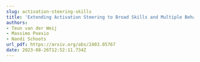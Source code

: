 ```yaml
---
slug: activation-steering-skills
title: 'Extending Activation Steering to Broad Skills and Multiple Behaviours  '
authors:
- Teun van der Weij
- Massimo Poesio
- Nandi Schoots
url_pdf: https://arxiv.org/abs/2403.05767
date: 2023-08-26T12:52:11.734Z
---
```

